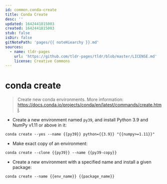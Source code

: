 ```yaml
---
id: common.conda-create
title: Conda Create
desc: ''
updated: 1642441815003
created: 1642441815003
stub: false
isDir: false
gitNotePath: 'pages/{{ noteHiearchy }}.md'
sources:
  - name: tldr-pages
    url: 'https://github.com/tldr-pages/tldr/blob/master/LICENSE.md'
    license: Creative Commons
---
```

# conda create

> Create new conda environments.
> More information: <https://docs.conda.io/projects/conda/en/latest/commands/create.html>.

- Create a new environment named `py39`, and install Python 3.9 and NumPy v1.11 or above in it:

`conda create --yes --name {{py39}} python={{3.9}} "{{numpy>=1.11}}"`

- Make exact copy of an environment:

`conda create --clone {{py39}} --name {{py39-copy}}`

- Create a new environment with a specified name and install a given package:

`conda create --name {{env_name}} {{package_name}}`

